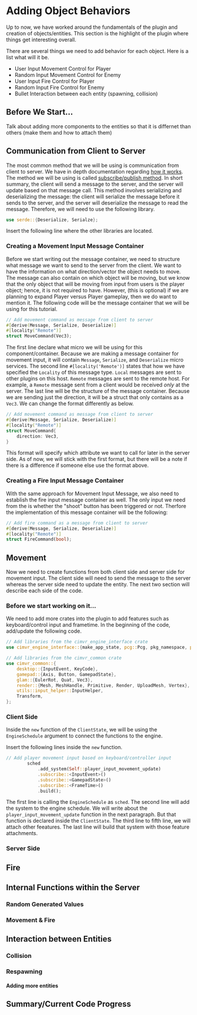 # Adding Object Behaviors
Up to now, we have worked around the fundamentals of the plugin and creation of objects/entities. This section is the highlight of the plugin where things get interesting overall.

There are several things we need to add behavior for each object. Here is a list what will it be.
- User Input Movement Control for Player
- Random Input Movement Control for Enemy
- User Input Fire Control for Player
- Random Input Fire Control for Enemy
- Bullet Interaction between each entity (spawning, collision)

## Before We Start...
Talk about adding more components to the entities so that it is differnet than others (make them and how to attach them)

## Communication from Client to Server
The most common method that we will be using is communication from client to server. We have in depth documentation regarding [how it works](/Core_Concepts/client_and_server.md). The method we will be using is called [subscribe/publish method](/Core_Concepts/pub_sub.md). In short summary, the client will send a message to the server, and the server will update based on that message call. This method involves serializing and deserializing the message: the client will serialize the message before it sends to the server, and the server will deserialize the message to read the message. Therefore, we will need to use the following library.

```rust
use serde::{Deserialize, Serialze};
```

Insert the following line where the other libraries are located.

### Creating a Movement Input Message Container
Before we start writing out the message container, we need to structure what message we want to send to the server from the client. We want to have the information on what direction/vector the object needs to move. The message can also contain on which object will be moving, but we know that the only object that will be moving from input from users is the player object; hence, it is not required to have. However, (this is optional) if we are planning to expand Player versus Player gameplay, then we do want to mention it. The following code will be the message container that we will be using for this tutorial.

```rust
// Add movement command as message from client to server
#[derive(Message, Serialize, Deserialize)]
#[locality("Remote")]
struct MoveCommand(Vec3);
```
The first line declare what micro we will be using for this component/container. Because we are making a message container for movement input, it will contain `Message`, `Serialize`, and `Deserialize` micro services. The second line `#[locality('Remote')]` states that how we have specified the `Locality` of this message type. `Local` messages are sent to other plugins on this host. `Remote` messages are sent to the remote host. For example, a `Remote` message sent from a client would be received _only_ at the server. The last line will be the structure of the message container. Because we are sending just the direction, it will be a struct that only contains as a `Vec3`. We can change the format differently as below.

```rust
// Add movement command as message from client to server
#[derive(Message, Serialize, Deserialize)]
#[locality("Remote")]
struct MoveCommand{
    direction: Vec3,
}
```
This format will specify which attribute we want to call for later in the server side. As of now, we will stick with the first format, but there will be a note if there is a difference if someone else use the format above.

### Creating a Fire Input Message Container
With the same approach for Movement Input Message, we also need to establish the fire input message container as well. The only input we need from the is whether the "shoot" button has been triggered or not. Therfore the implementation of this message container will be the following:

```rust
// Add fire command as a message from client to server
#[derive(Message, Serialize, Deserialize)]
#[locality("Remote")]
struct FireCommand(bool);
```
## Movement
Now we need to create functions from both client side and server side for movement input. The client side will need to send the message to the server whereas the server side need to update the entity. The next two section will describe each side of the code. 

### Before we start working on it...
We need to add more crates into the plugin to add features such as keyboard/control input and frametime. In the beginning of the code, add/update the following code.
```rust
// Add libraries from the cimvr_engine_interface crate
use cimvr_engine_interface::{make_app_state, pcg::Pcg, pkg_namespace, prelude::*, FrameTime};

// Add libraries from the cimvr_common crate
use cimvr_common::{
    desktop::{InputEvent, KeyCode},
    gamepad::{Axis, Button, GamepadState},
    glam::{EulerRot, Quat, Vec3},
    render::{Mesh, MeshHandle, Primitive, Render, UploadMesh, Vertex},
    utils::input_helper::InputHelper,
    Transform,
};
```

### Client Side
Inside the `new` function of the `ClientState`, we will be using the `EngineSchedule` argument to connect the functions to the engine.

Insert the following lines inside the `new` function.
```rust
// Add player movement input based on keyboard/controller input
        sched
            .add_system(Self::player_input_movement_update)
            .subscribe::<InputEvent>()
            .subscribe::<GamepadState>()
            .subscribe::<FrameTime>()
            .build();
```
The first line is calling the `EngineSchedule` as `sched`. The second line will add the system to the engine schedule. We will write about the `player_input_movement_update` function in the next paragraph. But that function is declared inside the `ClientState`. The third line to fifth line, we will attach other feeatures. The last line will build that system with those feature attachments.



### Server Side

## Fire

## Internal Functions within the Server

### Random Generated Values

### Movement & Fire

## Interaction between Entities

### Collision

### Respawning

#### Adding more entities

## Summary/Current Code Progress